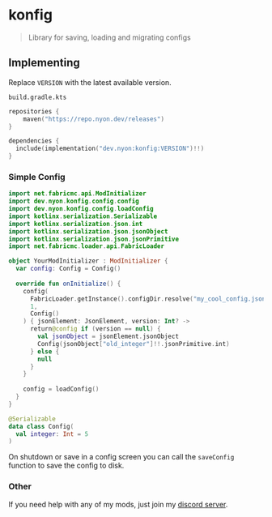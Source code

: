 # konfig

> Library for saving, loading and migrating configs

## Implementing
Replace `VERSION` with the latest available version.

`build.gradle.kts`
```kotlin
repositories {
    maven("https://repo.nyon.dev/releases")
}

dependencies {
  include(implementation("dev.nyon:konfig:VERSION")!!)
}
```

### Simple Config

```kotlin
import net.fabricmc.api.ModInitializer
import dev.nyon.konfig.config.config
import dev.nyon.konfig.config.loadConfig
import kotlinx.serialization.Serializable
import kotlinx.serialization.json.int
import kotlinx.serialization.json.jsonObject
import kotlinx.serialization.json.jsonPrimitive
import net.fabricmc.loader.api.FabricLoader

object YourModInitializer : ModInitializer {
  var config: Config = Config()
  
  override fun onInitialize() {
    config(
      FabricLoader.getInstance().configDir.resolve("my_cool_config.json"), 
      1, 
      Config()
    ) { jsonElement: JsonElement, version: Int? ->
      return@config if (version == null) {
        val jsonObject = jsonElement.jsonObject
        Config(jsonObject["old_integer"]!!.jsonPrimitive.int)
      } else {
        null
      }
    }
    
    config = loadConfig()
  }
}

@Serializable
data class Config(
  val integer: Int = 5
)

```

On shutdown or save in a config screen you can call the `saveConfig` function to save the config to disk.

### Other
If you need help with any of my mods, just join my [discord server](https://nyon.dev/discord).
